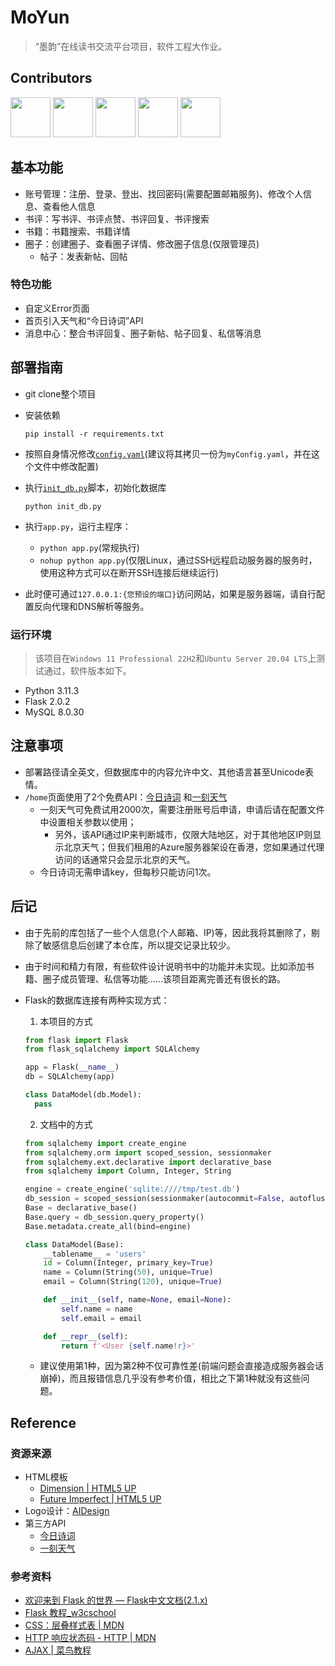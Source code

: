 # MoYun

> “墨韵”在线读书交流平台项目，软件工程大作业。

## Contributors

<a href="https://github.com/Aut0matas" alt="Aut0matas"><img src="https://avatars.githubusercontent.com/u/43371529?v=4" style="width: 64px; height: 64px;"/></a>
<a href="https://github.com/ShirokaneShizuku" alt="ShirokaneShizuku"><img src="https://avatars.githubusercontent.com/u/102428923?v=4" style="width: 64px; height: 64px;"/></a>
<a href="https://github.com/YukiShionji" alt="YukiShionji"><img src="https://avatars.githubusercontent.com/u/80265989?v=4" style="width: 64px; height: 64px;"/></a>
<a href="https://github.com/wanlan5201314" alt="wanlan5201314"><img src="https://avatars.githubusercontent.com/u/112745268?v=4" style="width: 64px; height: 64px;"/></a>
<a href="https://github.com/Steven-Zhl" alt="Steven-Zhl"><img src="https://avatars.githubusercontent.com/u/80385790?v=4" style="width: 64px; height: 64px;"/></a>

## 基本功能

* 账号管理：注册、登录、登出、找回密码(需要配置邮箱服务)、修改个人信息、查看他人信息
* 书评：写书评、书评点赞、书评回复、书评搜索
* 书籍：书籍搜索、书籍详情
* 圈子：创建圈子、查看圈子详情、修改圈子信息(仅限管理员)
  * 帖子：发表新帖、回帖

### 特色功能

* 自定义Error页面
* 首页引入天气和“今日诗词”API
* 消息中心：整合书评回复、圈子新帖、帖子回复、私信等消息

## 部署指南

* git clone整个项目
* 安装依赖

  ```shell
  pip install -r requirements.txt
  ```

* 按照自身情况修改[`config.yaml`](/config.yaml)(建议将其拷贝一份为`myConfig.yaml`，并在这个文件中修改配置)
* 执行[`init_db.py`](/init_db.py)脚本，初始化数据库

  ```shell
  python init_db.py
  ```

* 执行`app.py`，运行主程序：
  * `python app.py`(常规执行)
  * `nohup python app.py`(仅限Linux，通过SSH远程启动服务器的服务时，使用这种方式可以在断开SSH连接后继续运行)
* 此时便可通过`127.0.0.1:{您预设的端口}`访问网站，如果是服务器端，请自行配置反向代理和DNS解析等服务。

### 运行环境

> 该项目在`Windows 11 Professional 22H2`和`Ubuntu Server 20.04 LTS`上测试通过，软件版本如下。

* Python 3.11.3
* Flask 2.0.2
* MySQL 8.0.30

## 注意事项

* 部署路径请全英文，但数据库中的内容允许中文、其他语言甚至Unicode表情。
* `/home`页面使用了2个免费API：[今日诗词](https://www.jinrishici.com/)
  和[一刻天气](https://tianqiapi.com/index/doc?version=v61)
  * 一刻天气可免费试用2000次，需要注册账号后申请，申请后请在配置文件中设置相关参数以使用；
    * 另外，该API通过IP来判断城市，仅限大陆地区，对于其他地区IP则显示北京天气；但我们租用的Azure服务器架设在香港，您如果通过代理访问的话通常只会显示北京的天气。
  * 今日诗词无需申请key，但每秒只能访问1次。

## 后记

* 由于先前的库包括了一些个人信息(个人邮箱、IP)等，因此我将其删除了，剔除了敏感信息后创建了本仓库，所以提交记录比较少。
* 由于时间和精力有限，有些软件设计说明书中的功能并未实现。比如添加书籍、圈子成员管理、私信等功能......该项目距离完善还有很长的路。
* Flask的数据库连接有两种实现方式：
  1. 本项目的方式

  ```python
  from flask import Flask
  from flask_sqlalchemy import SQLAlchemy
  
  app = Flask(__name__)
  db = SQLAlchemy(app)
  
  class DataModel(db.Model):
    pass
  ```

  2. 文档中的方式

  ```python
  from sqlalchemy import create_engine
  from sqlalchemy.orm import scoped_session, sessionmaker
  from sqlalchemy.ext.declarative import declarative_base
  from sqlalchemy import Column, Integer, String
  
  engine = create_engine('sqlite:////tmp/test.db')
  db_session = scoped_session(sessionmaker(autocommit=False, autoflush=False, bind=engine))
  Base = declarative_base()
  Base.query = db_session.query_property()
  Base.metadata.create_all(bind=engine)
  
  class DataModel(Base):
      __tablename__ = 'users'
      id = Column(Integer, primary_key=True)
      name = Column(String(50), unique=True)
      email = Column(String(120), unique=True)
  
      def __init__(self, name=None, email=None):
          self.name = name
          self.email = email
  
      def __repr__(self):
          return f'<User {self.name!r}>'
  ```

  * 建议使用第1种，因为第2种不仅可靠性差(前端问题会直接造成服务器会话崩掉)，而且报错信息几乎没有参考价值，相比之下第1种就没有这些问题。

## Reference

### 资源来源

* HTML模板
  * [Dimension | HTML5 UP](https://html5up.net/dimension)
  * [Future Imperfect | HTML5 UP](https://html5up.net/future-imperfect)
* Logo设计：[AIDesign](https://ailogo.qq.com/guide/brandname)
* 第三方API
  * [今日诗词](https://www.jinrishici.com/)
  * [一刻天气](https://tianqiapi.com/index/doc?version=v61)

### 参考资料

* [欢迎来到 Flask 的世界 — Flask中文文档(2.1.x)](https://dormousehole.readthedocs.io/en/latest/index.html)
* [Flask 教程_w3cschool](https://www.w3cschool.cn/flask/)
* [CSS：层叠样式表 | MDN](https://developer.mozilla.org/zh-CN/docs/Web/CSS)
* [HTTP 响应状态码 - HTTP | MDN](https://developer.mozilla.org/zh-CN/docs/Web/HTTP/Status)
* [AJAX | 菜鸟教程](https://www.runoob.com/ajax/ajax-tutorial.html)
